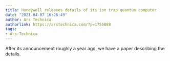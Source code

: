 ```yaml
---
title: Honeywell releases details of its ion trap quantum computer
date: "2021-04-07 16:26:49"
author: Ars Technica
authorlink: https://arstechnica.com/?p=1755088
tags:
- Ars-Technica
---
```

After its announcement roughly a year ago, we have a paper describing the details.